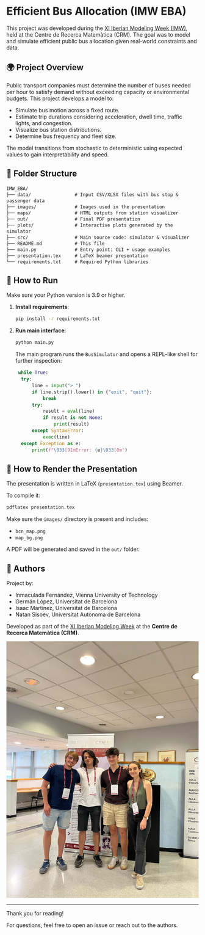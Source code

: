 # Efficient Bus Allocation (IMW EBA)

This project was developed during the [XI Iberian Modeling Week (IMW)](https://www.crm.cat/xi-iberian-modeling-week-imw/), held at the Centre de Recerca Matemàtica (CRM). The goal was to model and simulate efficient public bus allocation given real-world constraints and data.

## 🌍 Project Overview

Public transport companies must determine the number of buses needed per hour to satisfy demand without exceeding capacity or environmental budgets. This project develops a model to:

* Simulate bus motion across a fixed route.
* Estimate trip durations considering acceleration, dwell time, traffic lights, and congestion.
* Visualize bus station distributions.
* Determine bus frequency and fleet size.

The model transitions from stochastic to deterministic using expected values to gain interpretability and speed.

## 📂 Folder Structure

```
IMW_EBA/
├── data/                # Input CSV/XLSX files with bus stop & passenger data
├── images/              # Images used in the presentation
├── maps/                # HTML outputs from station visualizer
├── out/                 # Final PDF presentation
├── plots/               # Interactive plots generated by the simulator
├── src/                 # Main source code: simulator & visualizer
├── README.md            # This file
├── main.py              # Entry point: CLI + usage examples
├── presentation.tex     # LaTeX beamer presentation
└── requirements.txt     # Required Python libraries
```

## 🔄 How to Run

Make sure your Python version is 3.9 or higher.

1. **Install requirements**:

   ```bash
   pip install -r requirements.txt
   ```

2. **Run main interface**:

   ```bash
   python main.py
   ```

   The main program runs the `BusSimulator` and opens a REPL-like shell for further inspection:

   ```python
    while True:
     try:
         line = input("> ")
         if line.strip().lower() in {"exit", "quit"}:
             break
         try:
             result = eval(line)
             if result is not None:
                 print(result)
         except SyntaxError:
             exec(line)
     except Exception as e:
         print(f"\033[91mError: {e}\033[0m")
   ```

## 📖 How to Render the Presentation

The presentation is written in LaTeX (`presentation.tex`) using Beamer.

To compile it:

```bash
pdflatex presentation.tex
```

Make sure the `images/` directory is present and includes:

* `bcn_map.png`
* `map_bg.png`

A PDF will be generated and saved in the `out/` folder.

## 💼 Authors

Project by:

* Inmaculada Fernández, Vienna University of Technology 
* Germán López, Universitat de Barcelona
* Isaac Martínez, Universitat de Barcelona
* Natan Sisoev, Universitat Autònoma de Barcelona

Developed as part of the [XI Iberian Modeling Week](https://www.crm.cat/xi-iberian-modeling-week-imw/) at the **Centre de Recerca Matemàtica (CRM)**.

![Group Photo](images/group_photo.jpg)

---

Thank you for reading!

For questions, feel free to open an issue or reach out to the authors.
